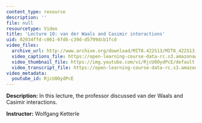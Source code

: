 ```yaml
---
content_type: resource
description: ''
file: null
resourcetype: Video
title: 'Lecture 10: van der Waals and Casimir interactions'
uid: 02034ffd-c061-6fd6-c39d-d5799dcb1fcd
video_files:
  archive_url: http://www.archive.org/download/MIT8.422S13/MIT8_422S13_lec10_300k.mp4
  video_captions_file: https://open-learning-course-data-rc.s3.amazonaws.com/8-422-atomic-and-optical-physics-ii-spring-2013/81f1d920e13856a48e5cd7db4ef9eaf0_RjcU0OydPcE.vtt
  video_thumbnail_file: https://img.youtube.com/vi/RjcU0OydPcE/default.jpg
  video_transcript_file: https://open-learning-course-data-rc.s3.amazonaws.com/8-422-atomic-and-optical-physics-ii-spring-2013/bfdb6b999d0744aa269d2243f0cb2dcc_RjcU0OydPcE.pdf
video_metadata:
  youtube_id: RjcU0OydPcE
---
```


**Description:** In this lecture, the professor discussed van der Waals and Casimir interactions.

**Instructor:** Wolfgang Ketterle